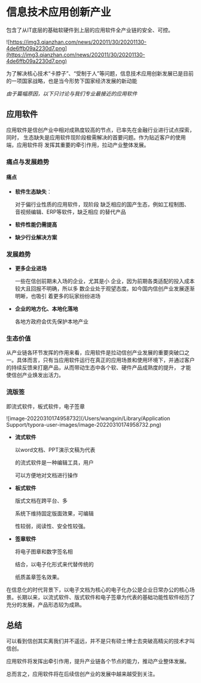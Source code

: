 # 信息技术应用创新产业

包含了从IT底层的基础软硬件到上层的应用软件全产业链的安全、可控。

![https://img3.qianzhan.com/news/202011/30/20201130-4de6ffb09a2230d7.png](https://img3.qianzhan.com/news/202011/30/20201130-4de6ffb09a2230d7.png)

为了解决核心技术“卡脖子”、“受制于人”等问题，信息技术应用创新发展已是目前的一项国家战略，也是当今形势下国家经济发展的新动能

*由于篇幅原因，以下只讨论与我们专业最接近的应用软件*

## 应用软件

应用软件是信创产业中相对成熟度较高的节点，已率先在金融行业进行试点探索，同时， 生态缺失是应用软件现阶段极需解决的首要问题。作为贴近客户的使用端，应用软件将 发挥其重要的牵引作用，拉动产业整体发展。

### 痛点与发展趋势

#### 痛点

- **软件生态缺失**：

  对于偏行业性质的应用软件，现阶段 缺乏相应的国产生态，例如工程制图、 音视频编辑、ERP等软件，缺乏相应 的替代产品

- **软件性能仍需提高**

- **缺少行业解决方案**

### 发展趋势

- **更多企业进场**

  一些在信创前期未入场的企业，尤其是小
  企业，因为前期各类适配的投入成本较大且回报不明确，所以多
  数企业处于观望态度。如今国内信创产业发展逐渐明晰，也吸引
  着更多的玩家纷纷进场

- **企业的地方化、本地化落地**

  各地方政府会优先保护本地产业

### 生态价值

从产业链各环节发挥的作用来看，应用软件是拉动信创产业发展的重要突破口之一。具体而言，只有当应用软件运行在真正的应用场景和使用环境下，并通过客户的持续反馈来打磨产品，从而带动生态中各个软、硬件产品成熟度的提升， 才能使信创产业焕发出活力。

### 流版签

即流式软件，板式软件，电子签章

![image-20220310174958732](/Users/wangxin/Library/Application Support/typora-user-images/image-20220310174958732.png)

- **流式软件**

  以word文档、PPT演示文稿为代表

  的流式软件是一种编辑工具，用户 

  可以方便地对文档进行操作

- **板式软件**

  版式文档在跨平台、多

  系统下维持固定版面效果，可编辑

  性较弱，阅读性、安全性较强。

- **签章软件**

  将电子图章和数字签名相

  结合，以电子化形式来代替传统的

  纸质盖章签名效果。



在信息化的时代背景下，以电子文档为核心的电子化办公是企业日常办公的核心场景。长期以来，以流式软件、版式软件和电子签章为代表的基础功能性软件经历了充分的发展，产品形态较为成熟。

## 总结

可以看到信创其实离我们并不遥远，并不是只有硕士博士去突破高精尖的技术才叫信创。

应用软件将发挥出牵引作用，提升产业链各个节点的能力，推动产业整体发展。

总而言之，应用软件将在后续信创产业的发展中越来越受到关注。

